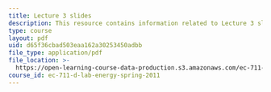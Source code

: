 ```yaml
---
title: Lecture 3 slides
description: This resource contains information related to Lecture 3 slides.
type: course
layout: pdf
uid: d65f36cbad503eaa162a30253450adbb
file_type: application/pdf
file_location: >-
  https://open-learning-course-data-production.s3.amazonaws.com/ec-711-d-lab-energy-spring-2011/d65f36cbad503eaa162a30253450adbb_MITEC_711S11_lec03.pdf
course_id: ec-711-d-lab-energy-spring-2011
---
```

